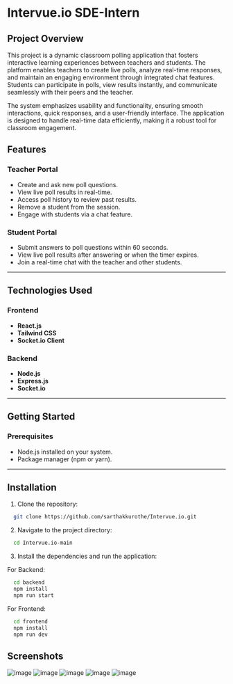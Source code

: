 # Intervue.io SDE-Intern

## Project Overview  
This project is a dynamic classroom polling application that fosters interactive learning experiences between teachers and students. The platform enables teachers to create live polls, analyze real-time responses, and maintain an engaging environment through integrated chat features. Students can participate in polls, view results instantly, and communicate seamlessly with their peers and the teacher.

The system emphasizes usability and functionality, ensuring smooth interactions, quick responses, and a user-friendly interface. The application is designed to handle real-time data efficiently, making it a robust tool for classroom engagement.

## Features  

### Teacher Portal  
- Create and ask new poll questions.  
- View live poll results in real-time.  
- Access poll history to review past results.  
- Remove a student from the session.  
- Engage with students via a chat feature.  

### Student Portal  
- Submit answers to poll questions within 60 seconds.  
- View live poll results after answering or when the timer expires.  
- Join a real-time chat with the teacher and other students.  

---

## Technologies Used  

### Frontend  
- **React.js**  
- **Tailwind CSS**  
- **Socket.io Client**  

### Backend  
- **Node.js**  
- **Express.js**  
- **Socket.io**  

---

## Getting Started  

### Prerequisites  
- Node.js installed on your system.  
- Package manager (npm or yarn).  

---

## Installation  

1. Clone the repository:

```bash
  git clone https://github.com/sarthakkurothe/Intervue.io.git
```

2. Navigate to the project directory:

```bash
  cd Intervue.io-main
```

3. Install the dependencies and run the application:

For Backend:

```bash
  cd backend
  npm install
  npm run start
```

For Frontend:

```bash
  cd frontend
  npm install
  npm run dev
```

## Screenshots

![image](https://github.com/user-attachments/assets/e9e75713-7012-4f1a-8234-b27a67ea5b1d)
![image](https://github.com/user-attachments/assets/55d90c62-cc95-405e-b316-580a101bc8f4)
![image](https://github.com/user-attachments/assets/24ca40fc-dffd-4cdc-810f-a33db4ab36b0)
![image](https://github.com/user-attachments/assets/cee0bfe6-2bcb-4722-aae7-744389a77e0d)
![image](https://github.com/user-attachments/assets/7ceee614-6f7a-4bfe-9fbe-3e8ce9b499bc)




